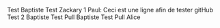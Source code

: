 Test Baptiste
Test Zackary 1
Paul: Ceci est une ligne afin de tester gitHub
Test 2 Baptiste
Test Pull Baptiste 
Test Pull Alice